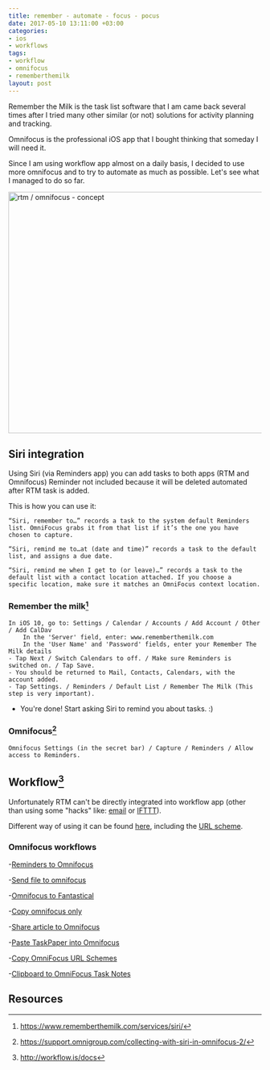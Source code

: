 ```yaml
---
title: remember - automate - focus - pocus
date: 2017-05-10 13:11:00 +03:00
categories:
- ios
- workflows
tags:
- workflow
- omnifocus
- rememberthemilk
layout: post
---
```


Remember the Milk is the task list software that I am came back several times after I tried many other similar (or not) solutions for activity planning and tracking. 

Omnifocus is the professional iOS app that I bought thinking that someday I will need it.  

Since I am using workflow app almost on a daily basis, I decided to use more omnifocus and to try to automate as much as possible. Let's see what I managed to do so far. 

<a data-flickr-embed="true"  href="https://www.flickr.com/photos/alinmechenici/33727891914/" title="rtm / omnifocus - concept"><img src="https://c1.staticflickr.com/5/4165/33727891914_2339a24ace_z.jpg" width="640" height="479" alt="rtm / omnifocus - concept"></a><script async src="//embedr.flickr.com/assets/client-code.js" charset="utf-8"></script>

## Siri integration
Using Siri (via Reminders app) you can add tasks to both apps (RTM and Omnifocus) Reminder not included because it will be deleted automated after RTM task is added. 

This is how you can use it:

	“Siri, remember to…” records a task to the system default Reminders list. OmniFocus grabs it from that list if it’s the one you have chosen to capture.

	“Siri, remind me to…at (date and time)” records a task to the default list, and assigns a due date.

	“Siri, remind me when I get to (or leave)…” records a task to the default list with a contact location attached. If you choose a specific location, make sure it matches an OmniFocus context location.

### Remember the milk[^1]
	In iOS 10, go to: Settings / Calendar / Accounts / Add Account / Other / Add CalDav
		In the 'Server' field, enter: www.rememberthemilk.com
		In the 'User Name' and 'Password' fields, enter your Remember The Milk details
	- Tap Next / Switch Calendars to off. / Make sure Reminders is switched on. / Tap Save.
	- You should be returned to Mail, Contacts, Calendars, with the account added.
	- Tap Settings. / Reminders / Default List / Remember The Milk (This step is very important).
- You're done! Start asking Siri to remind you about tasks. :)

### Omnifocus[^2]
	Omnifocus Settings (in the secret bar) / Capture / Reminders / Allow access to Reminders. 

## Workflow[^3]
Unfortunately RTM can't be directly integrated into workflow app (other than using some "hacks" like: [email](https://www.rememberthemilk.com/services/email/) or [IFTTT](https://ifttt.com/)).

Different way of using it can be found [here](http://workflow.is/docs), including the [URL scheme](http://workflow.is/docs/using-the-workflow-url-scheme).

### Omnifocus workflows

-[Reminders to Omnifocus](https://workflow.is/workflows/238374e399ae44d8b5579f33a317eccb)

-[Send file to omnifocus](https://workflow.is/workflows/ba19cd41b5d344cb98793bc6da490b46)

-[Omnifocus to Fantastical](https://workflow.is/workflows/4155520185af4763846452de77513e24)

-[Copy omnifocus only](https://workflow.is/workflows/e87d55ca974641cfbb4254c982b4ac3b)

-[Share article to Omnifocus](https://workflow.is/workflows/cb9b6e4d84a248148237c7751f31ffad)

-[Paste TaskPaper into Omnifocus](https://workflow.is/workflows/d7a565d37af84e428d81b23ac7163ec5)

-[Copy OmniFocus URL Schemes](https://workflow.is/workflows/f5ed09e10cc84a2e8a7f3e2dbc46df1e)

-[Clipboard to OmniFocus Task Notes](https://workflow.is/workflows/658cd8466fe74c2db0c57f612944fd39)


## Resources
[^1]: https://www.rememberthemilk.com/services/siri/

[^2]: https://support.omnigroup.com/collecting-with-siri-in-omnifocus-2/

[^3]: http://workflow.is/docs
